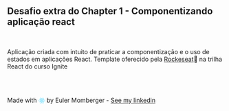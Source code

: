 ## Desafio extra do Chapter 1 - Componentizando aplicação react

<br>

Aplicação criada com intuito de praticar a componentização e o uso de estados em aplicações React.
Template oferecido pela [Rockeseat](https://www.rocketseat.com.br/)🚀 na trilha React do curso Ignite

<br>
<br>

Made with <img align="center" alt="React native logo" height="15" width="15" src="https://raw.githubusercontent.com/devicons/devicon/master/icons/react/react-original.svg"> by Euler Momberger - [See my linkedin](https://www.linkedin.com/in/euler-momberger/)